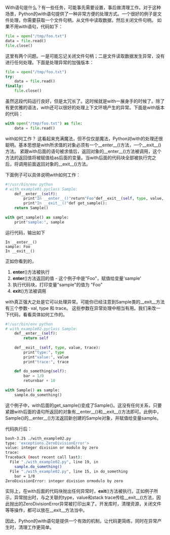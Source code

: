 With语句是什么？有一些任务，可能事先需要设置，事后做清理工作。对于这种场景，Python的with语句提供了一种非常方便的处理方式。一个很好的例子是文件处理，你需要获取一个文件句柄，从文件中读取数据，然后关闭文件句柄。
如果不用with语句，代码如下：
```python
file = open("/tmp/foo.txt")
data = file.read()
file.close()
```
这里有两个问题。一是可能忘记关闭文件句柄；二是文件读取数据发生异常，没有进行任何处理。下面是处理异常的加强版本：
```python
file = open("/tmp/foo.txt")
try:
    data = file.read()
finally:
    file.close()
```
虽然这段代码运行良好，但是太冗长了。这时候就是with一展身手的时候了。除了有更优雅的语法，with还可以很好的处理上下文环境产生的异常。下面是with版本的代码：
```python
with open("/tmp/foo.txt") as file:
    data = file.read()
```
 
with如何工作？
这看起来充满魔法，但不仅仅是魔法，Python对with的处理还很聪明。基本思想是with所求值的对象必须有一个__enter__()方法，一个__exit__()方法。
紧跟with后面的语句被求值后，返回对象的__enter__()方法被调用，这个方法的返回值将被赋值给as后面的变量。当with后面的代码块全部被执行完之后，将调用前面返回对象的__exit__()方法。


下面例子可以具体说明with如何工作：


```python
#!/usr/bin/env python
# with_example01.pyclass Sample:
    def__enter__(self):
        print"In __enter__()"return"Foo"def__exit__(self, type, value, trace):
        print"In __exit__()"def get_sample():
    return Sample()
 
with get_sample() as sample:
    print"sample:", sample
```

运行代码，输出如下
```
In __enter__()
sample: Foo
In __exit__()
```
正如你看到的，
1. __enter__()方法被执行
2. __enter__()方法返回的值 - 这个例子中是"Foo"，赋值给变量'sample'
3. 执行代码块，打印变量"sample"的值为 "Foo"
4. __exit__()方法被调用


with真正强大之处是它可以处理异常。可能你已经注意到Sample类的__exit__方法有三个参数- val, type 和 trace。 这些参数在异常处理中相当有用。我们来改一下代码，看看具体如何工作的。


```python
#!/usr/bin/env python
# with_example02.pyclass Sample:
    def__enter__(self):
        return self
 
    def__exit__(self, type, value, trace):
        print"type:", type
        print"value:", value
        print"trace:", trace
 
    def do_something(self):
        bar = 1/0
        returnbar + 10
 
with Sample() as sample:
    sample.do_something()
```

这个例子中，with后面的get_sample()变成了Sample()。这没有任何关系，只要紧跟with后面的语句所返回的对象有__enter__()和__exit__()方法即可。此例中，Sample()的__enter__()方法返回新创建的Sample对象，并赋值给变量sample。

代码执行后：

```bash
bash-3.2$ ./with_example02.py
type: 'exceptions.ZeroDivisionError'>
value: integer division or modulo by zero
trace: 
Traceback (most recent call last):
  File "./with_example02.py", line 19, in
    sample.do_something()
  File "./with_example02.py", line 15, in do_something
    bar = 1/0
ZeroDivisionError: integer division ormodulo by zero
```

实际上，在with后面的代码块抛出任何异常时，__exit__()方法被执行。正如例子所示，异常抛出时，与之关联的type，value和stack trace传给__exit__()方法，因此抛出的ZeroDivisionError异常被打印出来了。开发库时，清理资源，关闭文件等等操作，都可以放在__exit__方法当中。

因此，Python的with语句是提供一个有效的机制，让代码更简练，同时在异常产生时，清理工作更简单。
